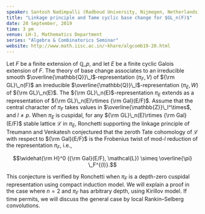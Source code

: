 ```yaml
---
speaker: Santosh Nadimpalli (Radboud University, Nijmegen, Netherlands)
title: "Linkage principle and Tame cyclic base change for $GL_n(F)$"
date: 20 September, 2019
time: 3 pm
venue: LH-1, Mathematics Department
series: "Algebra & Combinatorics Seminar"
website: http://www.math.iisc.ac.in/~khare/algcomb19-20.html
---
```


Let $F$ be a finite extension of $\mathbb{Q}\_p$, and let $E$ be a finite
cyclic Galois extension of $F$.  The theory of base change associates to
an irreducible smooth $\overline{\mathbb{Q}}\_l$-representation $(\pi_F,
V)$ of ${\rm GL}\_n(F)$ an irreducible
$\overline{\mathbb{Q}}\_l$-representation $(\pi_E, W)$ of ${\rm GL}\_n(E)$.
The ${\rm GL}\_n(E)$-representation $\pi_E$ extends as a representation of
${\rm GL}\_n(E)\rtimes {\rm Gal}(E/F)$. Assume that the central character
of $\pi_F$ takes values in $\overline{\mathbb{Z}}\_l^\times$, and $l\neq
p$.  When $\pi_E$ is cuspidal, for any ${\rm GL}\_n(E)\rtimes {\rm
Gal}(E/F)$ stable lattice $\mathcal{L}$ in $\pi_E$, Ronchetti supporting
the linkage principle of Treumann and Venkatesh conjectured that the
zeroth Tate cohomology of $\mathcal{L}$ with respect to ${\rm Gal}(E/F)$
is the Frobenius twist of mod-$l$ reduction of the representation
$\pi_F$, i.e.,

$$\widehat{\rm H}^0 ({\rm Gal}(E/F), \mathcal{L}) \simeq \overline{\pi} \_F^{(l)}.$$

This conjecture is verified by Ronchetti when $\pi_F$ is a depth-zero
cuspidal representation using compact induction model. We will explain a
proof in the case where $n=2$ and $\pi_F$ has arbitrary depth, using
Kirillov model. If time permits, we will discuss the general case by
local Rankin–Selberg convolutions.
